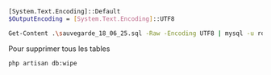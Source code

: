 
```bash
[System.Text.Encoding]::Default
$OutputEncoding = [System.Text.Encoding]::UTF8

Get-Content .\sauvegarde_18_06_25.sql -Raw -Encoding UTF8 | mysql -u root -p solicode_lms
```

Pour supprimer tous les tables 

````
php artisan db:wipe
````